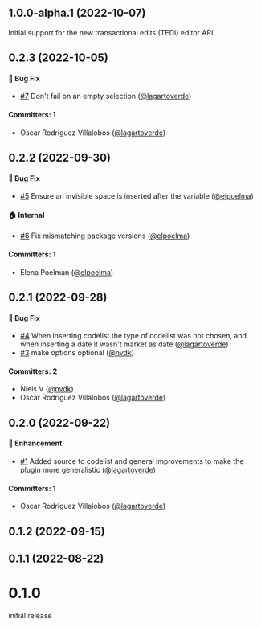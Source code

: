 



## 1.0.0-alpha.1 (2022-10-07)
Initial support for the new transactional edits (TEDI) editor API.


## 0.2.3 (2022-10-05)

#### :bug: Bug Fix
* [#7](https://github.com/lblod/ember-rdfa-editor-insert-variable-plugin/pull/7) Don't fail on an empty selection ([@lagartoverde](https://github.com/lagartoverde))

#### Committers: 1
- Oscar Rodriguez Villalobos ([@lagartoverde](https://github.com/lagartoverde))

## 0.2.2 (2022-09-30)

#### :bug: Bug Fix
* [#5](https://github.com/lblod/ember-rdfa-editor-insert-variable-plugin/pull/5) Ensure an invisible space is inserted after the variable ([@elpoelma](https://github.com/elpoelma))

#### :house: Internal
* [#6](https://github.com/lblod/ember-rdfa-editor-insert-variable-plugin/pull/6) Fix mismatching package versions ([@elpoelma](https://github.com/elpoelma))

#### Committers: 1
- Elena Poelman ([@elpoelma](https://github.com/elpoelma))

## 0.2.1 (2022-09-28)

#### :bug: Bug Fix
* [#4](https://github.com/lblod/ember-rdfa-editor-insert-variable-plugin/pull/4) When inserting codelist the type of codelist was not chosen, and when inserting a date it wasn't market as date ([@lagartoverde](https://github.com/lagartoverde))
* [#3](https://github.com/lblod/ember-rdfa-editor-insert-variable-plugin/pull/3) make options optional ([@nvdk](https://github.com/nvdk))

#### Committers: 2
- Niels V ([@nvdk](https://github.com/nvdk))
- Oscar Rodriguez Villalobos ([@lagartoverde](https://github.com/lagartoverde))

## 0.2.0 (2022-09-22)

#### :rocket: Enhancement
* [#1](https://github.com/lblod/ember-rdfa-editor-insert-variable-plugin/pull/1) Added source to codelist and general improvements to make the plugin more generalistic ([@lagartoverde](https://github.com/lagartoverde))

#### Committers: 1
- Oscar Rodriguez Villalobos ([@lagartoverde](https://github.com/lagartoverde))


## 0.1.2 (2022-09-15)

## 0.1.1 (2022-08-22)

# 0.1.0
initial release


